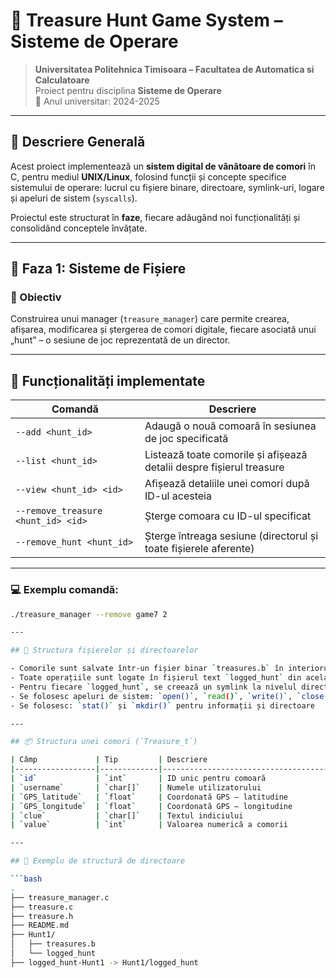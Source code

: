 # 💎 Treasure Hunt Game System – Sisteme de Operare

> **Universitatea Politehnica Timisoara  – Facultatea de Automatica si Calculatoare**  
> Proiect pentru disciplina **Sisteme de Operare**  
> 📅 Anul universitar: 2024-2025

---

## 🧠 Descriere Generală

Acest proiect implementează un **sistem digital de vânătoare de comori** în C, pentru mediul **UNIX/Linux**, folosind funcții și concepte specifice sistemului de operare: lucrul cu fișiere binare, directoare, symlink-uri, logare și apeluri de sistem (`syscalls`).

Proiectul este structurat în **faze**, fiecare adăugând noi funcționalități și consolidând conceptele învățate.

---

## 🚀 Faza 1: Sisteme de Fișiere

### 🎯 Obiectiv
Construirea unui manager (`treasure_manager`) care permite crearea, afișarea, modificarea și ștergerea de comori digitale, fiecare asociată unui „hunt” – o sesiune de joc reprezentată de un director.

---

## 🧰 Funcționalități implementate

| Comandă                                   | Descriere                                                                 |
|------------------------------------------|--------------------------------------------------------------------------|
| `--add <hunt_id>`                        | Adaugă o nouă comoară în sesiunea de joc specificată                     |
| `--list <hunt_id>`                       | Listează toate comorile și afișează detalii despre fișierul treasure     |
| `--view <hunt_id> <id>`                  | Afișează detaliile unei comori după ID-ul acesteia                       |
| `--remove_treasure <hunt_id> <id>`       | Șterge comoara cu ID-ul specificat                                       |
| `--remove_hunt <hunt_id>`                | Șterge întreaga sesiune (directorul și toate fișierele aferente)         |

---

### 💻 Exemplu comandă:
```bash
./treasure_manager --remove game7 2

---

## 🧱 Structura fișierelor și directoarelor

- Comorile sunt salvate într-un fișier binar `treasures.b` în interiorul directorului fiecărui hunt.
- Toate operațiile sunt logate în fișierul text `logged_hunt` din același director.
- Pentru fiecare `logged_hunt`, se creează un symlink la nivelul directorului principal: `logged_hunt-<hunt_id>`
- Se folosesc apeluri de sistem: `open()`, `read()`, `write()`, `close()`, `lseek()`
- Se folosesc: `stat()` și `mkdir()` pentru informații și directoare

---

## 📦 Structura unei comori (`Treasure_t`)

| Câmp             | Tip         | Descriere                           |
|------------------|-------------|-------------------------------------|
| `id`             | `int`       | ID unic pentru comoară              |
| `username`       | `char[]`    | Numele utilizatorului               |
| `GPS_latitude`   | `float`     | Coordonată GPS – latitudine         |
| `GPS_longitude`  | `float`     | Coordonată GPS – longitudine        |
| `clue`           | `char[]`    | Textul indiciului                   |
| `value`          | `int`       | Valoarea numerică a comorii         |

---

## 📁 Exemplu de structură de directoare

```bash
.
├── treasure_manager.c
├── treasure.c
├── treasure.h
├── README.md
├── Hunt1/
│   ├── treasures.b
│   └── logged_hunt
├── logged_hunt-Hunt1 -> Hunt1/logged_hunt
